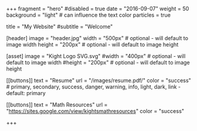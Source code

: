 +++
fragment = "hero"
#disabled = true
date = "2016-09-07"
weight = 50
background = "light" # can influence the text color
particles = true


title = "My Website"
#subtitle = "Welcome"

[header]
  image = "header.jpg"
  width = "500px" # optional - will default to image width
  height = "200px" # optional - will default to image height

[asset]
  image = "Kight Logo SVG.svg"
  #width = "400px" # optional - will default to image width
  #height = "200px" # optional - will default to image height

[[buttons]]
  text = "Resume"
  url = "/images/resume.pdf/"
  color = "success" # primary, secondary, success, danger, warning, info, light, dark, link - default: primary

[[buttons]]
  text = "Math Resources"
  url = "https://sites.google.com/view/kightsmathresources"
  color = "success"

+++
